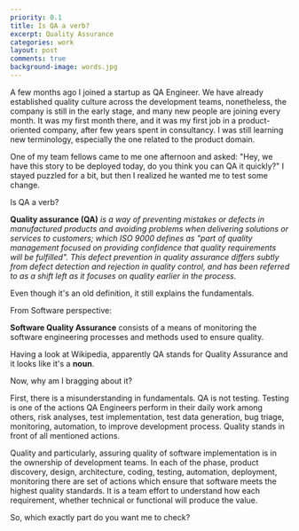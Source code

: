 ```yaml
---
priority: 0.1
title: Is QA a verb?
excerpt: Quality Assurance
categories: work 
layout: post
comments: true
background-image: words.jpg
---
```


A few months ago I joined a startup as QA Engineer. We have already established quality culture across the development teams, nonetheless, the company is still in the early stage, and many new people are joining every month.
It was my first month there, and it was my first job in a product-oriented company, after few years spent in consultancy.
I was still learning new terminology, especially the one related to the product domain.

One of my team fellows came to me one afternoon and asked: "Hey, we have this story to be deployed today, do you think you can QA it quickly?" 
I stayed puzzled for a bit, but then I realized he wanted me to test some change.

Is QA a verb?

**Quality assurance (QA)** _is a way of preventing mistakes or defects in manufactured products and avoiding problems when delivering solutions or services to customers; which ISO 9000 defines as "part of quality management focused on providing confidence that quality
requirements will be fulfilled". This defect prevention in quality assurance differs subtly from defect detection and rejection in quality control, and has been referred to as a shift left as it focuses on quality earlier in the process._

Even though it's an old definition, it still explains the fundamentals.

From Software perspective:

**Software Quality Assurance** consists of a means of monitoring the software engineering processes and methods used to ensure quality.

Having a look at Wikipedia, apparently QA stands for Quality Assurance and it looks like it's a **noun**.

Now, why am I bragging about it?

First, there is a misunderstanding in fundamentals.
QA is not testing. Testing is one of the actions QA Engineers perform in their daily work among others, risk analyses, test implementation, test data generation, bug triage, monitoring, automation, to improve development process. Quality stands in front of all mentioned actions.

Quality and particularly, assuring quality of software implementation is in the ownership of development teams.
In each of the phase, product discovery, design, architecture, coding, testing, automation, deployment, monitoring there are set of actions which ensure that software meets the highest quality standards. It is a team effort to understand how each requirement, whether technical or functional will produce the value.

So, which exactly part do you want me to check?






